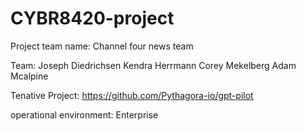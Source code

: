 # CYBR8420-project

Project team name: Channel four news team


Team:
Joseph Diedrichsen
Kendra Herrmann
Corey Mekelberg
Adam Mcalpine

Tenative Project: https://github.com/Pythagora-io/gpt-pilot

operational environment: Enterprise 